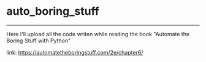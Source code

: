 # auto_boring_stuff
---
Here I'll upload all the code writen while reading the book "Automate the Boring Stuff with Python"

link: https://automatetheboringstuff.com/2e/chapter6/

